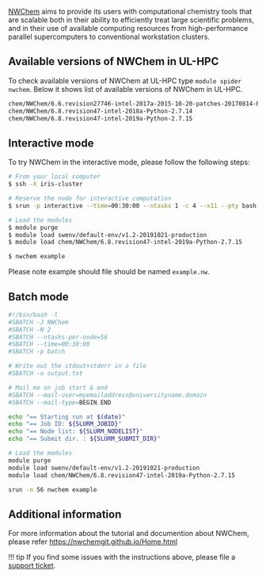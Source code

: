 [NWChem](https://nwchemgit.github.io/) aims to provide its users with computational chemistry tools that
are scalable both in their ability to efficiently treat large scientific
problems, and in their use of available computing resources from
high-performance parallel supercomputers to conventional workstation clusters.

## Available versions of NWChem in UL-HPC
To check available versions of NWChem at UL-HPC type `module spider nwchem`.
Below it shows list of available versions of NWChem in UL-HPC.

```bash
chem/NWChem/6.6.revision27746-intel-2017a-2015-10-20-patches-20170814-Python-2.7.13
chem/NWChem/6.8.revision47-intel-2018a-Python-2.7.14
chem/NWChem/6.8.revision47-intel-2019a-Python-2.7.15
```

## Interactive mode
To try NWChem in the interactive mode, please follow the following steps:

```bash
# From your local computer
$ ssh -X iris-cluster

# Reserve the node for interactive computation
$ srun -p interactive --time=00:30:00 --ntasks 1 -c 4 --x11 --pty bash -i

# Load the modules
$ module purge
$ module load swenv/default-env/v1.2-20191021-production
$ module load chem/NWChem/6.8.revision47-intel-2019a-Python-2.7.15

$ nwchem example
```
Please note example should file should be named `example.nw`.
## Batch mode
```bash
#!/bin/bash -l
#SBATCH -J NWChem
#SBATCH -N 2
#SBATCH --ntasks-per-node=56
#SBATCH --time=00:30:00
#SBATCH -p batch

# Write out the stdout+stderr in a file
#SBATCH -o output.txt

# Mail me on job start & end
#SBATCH --mail-user=myemailaddress@universityname.domain
#SBATCH --mail-type=BEGIN,END

echo "== Starting run at $(date)"
echo "== Job ID: ${SLURM_JOBID}"
echo "== Node list: ${SLURM_NODELIST}"
echo "== Submit dir. : ${SLURM_SUBMIT_DIR}"

# Load the modules
module purge 
module load swenv/default-env/v1.2-20191021-production
module load chem/NWChem/6.8.revision47-intel-2019a-Python-2.7.15

srun -n 56 nwchem example 
```
## Additional information
For more information about the tutorial and documention about NWChem,
please refer https://nwchemgit.github.io/Home.html

!!! tip
    If you find some issues with the instructions above,
    please file a [support ticket](https://hpc.uni.lu/support).  